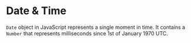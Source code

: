 # Date & Time

`Date` object in JavaScript represents a single moment in time. It contains a `Number` that represents milliseconds since 1st of January 1970 UTC.
